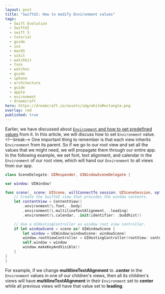 ```yaml
---
layout: post
title: "SwiftUI: How to modify Environment values"
tags:
  - Swift Evolution
  - SwiftUI
  - swift 5
  - tutorial
  - guide
  - ios
  - macOS
  - uikit
  - watchkit
  - tvos
  - watchos
  - guide
  - iphone
  - architecture
  - guide
  - apple
  - evironment
  - dreamcraft
hero: https://dreamcraft.io/assets/img/whiteRectangle.png
overlay: red
published: true
---
```

Earlier, we have discussed about [`Environment` and how to get predefined values](https://dreamcraft.io/posts/swiftui-environment-wrapper) from it. In this article, we will discuss how to set `Environment` value.<!–-break-–> One important thing to remember is that each view inherits `Environment` from its parent. So if we go to our root view and set all the values that we might need, we will propagate them through our entire app. In the following example, we set font, text alignment, and calendar in the `Environment` of our root view, which will hand our `Environment` to all views from our app.

```swift
class SceneDelegate: UIResponder, UIWindowSceneDelegate {

var window: UIWindow?

func scene(_ scene: UIScene, willConnectTo session: UISceneSession, options connectionOptions: UIScene.ConnectionOptions) {
    // Create the SwiftUI view that provides the window contents.
    let contentView = ContentView()
        .environment(\.font, .body)
        .environment(\.multilineTextAlignment, .leading)
        .environment(\.calendar, .init(identifier: .buddhist))

    // Use a UIHostingController as window root view controller.
    if let windowScene = scene as? UIWindowScene {
        let window = UIWindow(windowScene: windowScene)
        window.rootViewController = UIHostingController(rootView: contentView)
        self.window = window
        window.makeKeyAndVisible()
    }
}
}
```

For example, if we change **multilineTextAlignment** to **.center** in the `Environment` values in one of our children's views, then all its children's views will have **multilineTextAlignment** in their `Environment` set to **center** while all previous views will have that value set to **leading**.
